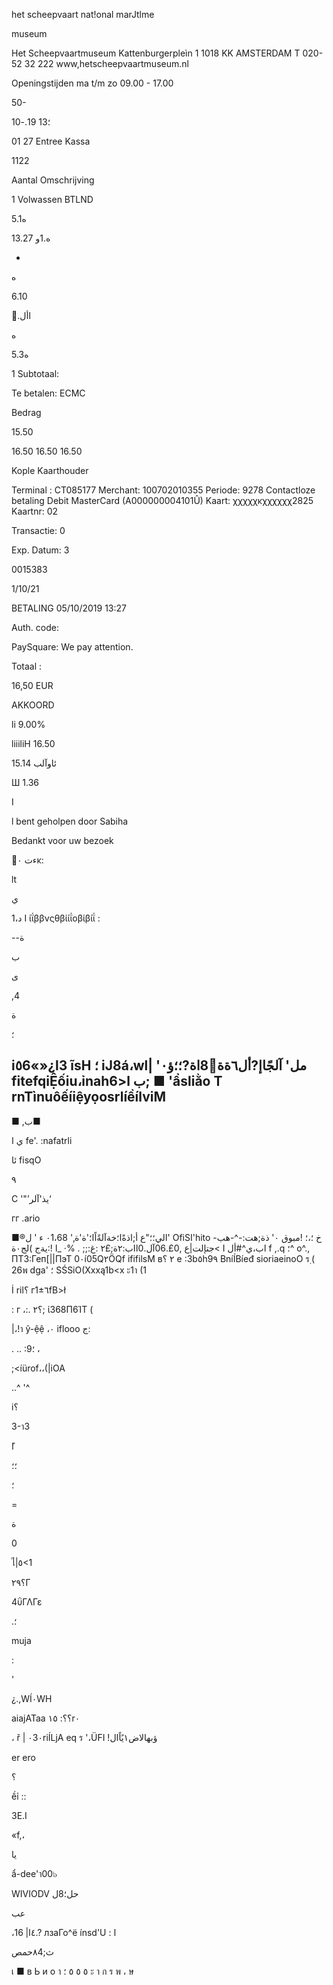 het scheepvaart
nat!onal marJtlme

museum

Het Scheepvaartmuseum
Kattenburgerpleìn 1
1018 KK  AMSTERDAM
T 020-52 32 222
www,hetscheepvaartmuseum.nl

Openingstijden
ma t/m zo 09.00 - 17.00

50-

؛13 19.-10

01 27 Entree Kassa

1122

Aantal  Omschrijving

1  Volwassen  BTLND

5.1ه

13.27 ه.1و

 -

 ه

6.10

.ًاأل

 ه

ه5.3

1  Subtotaal:

Те  betalen:
ЕСМС

Bedrag

15.50

16.50
16.50
16.50

Kople  Kaarthouder

Terminal :  CT085177
Merchant:  100702010355
Periode:  9278
Contactloze  betaling
Debit  MasterCard  (A000000004101Û)
Kaart:  χχχχχκχχχχχχ2825
Kaartnr:  02

Transactie:  0

Exp.  Datum:  3

0015383

1/10/21

BETALING
05/10/2019  13:27

Auth.  code:

PaySquare:  We  pay  attention.

Totaal  :

16,50  EUR

AKKOORD

li
9.00%

liiiliH
16.50

ئاوآلب
15.14

Ш
1.36

I

l  bent  geholpen  door  Sabiha

Bedankt  voor  uw  bezoek

ءت
٠κ:

lt

ي

1،د
I ίΐββνςθβίίΐοβίβίΐ  :

--ة

ب

ى

,4

ة

؛

i٥6«»¿l3
ĩsH ؛
iJ8á،wl|
'مل' آلجًاإ?أل٦ةة8ًاة?؛؛ؤ٠
fitefqiỆốiu،ỉnah6>l
 ب;
■
'ẩsliằo T
rnTìnuôếíiệyọosrlíềílviM
-
 ■
,ب■

ي
ا
fe'. :nafatrli

 ئا
fisqO

٩

C
'"’يذ'آلر‘

гг .ario

■®الي؛؛"ع
 أ;اذةًا؛خةآلةًاًا؛'ة'ة,'
٠1،68
ء
 '
 ل'
OfiSI'hito  خ
؛،؛
 !مبوق
 ٠'
ذة;هت:-^-هب-جتإلت|ع
,0£.06آل.0ااب:٢ة;£٢
 :غ:;;
 .
%·
 _ا
 !:يةج
)لج٠ة<
I
 اب،ي^#أل
 f
,.q
؛^
ο^.,
ПТЗ:Геп[||ПэТ
0٠í05Q٢ÖQf
ififilsM
в٢
؟
е :3b٥h9٩
BníÍBíeđ  sioriaeinoO
 ร
ฺ(
26พ
dga'
؛
SŚSiO(Xxxą1b<x  ะ1า
(1

 İ
ril؟
г1±٦fB>ł

: г
،:.
؟٢;
ί368Π6ΊΤ  (

|،!า
ỹ-ệệ
،٠
iflooo ج:

.
 ..
 :9؛
 ،

;<íürof،،(|iOA

..^ '^

i؟

3-า3

 ًا

 ؛؛

 ؛

 =

 ة

 0

ไ|٥<1

؟٢٩Γ

4ΰΓΛΓε

 .؛

muja

:

'

¿.,WÍ٠WH

aiajATaa
؟؟:
١٥r٠

،
 ř
| ٠3٠riÍLjA
eq ร
'،ÜFI
 !ؤبهالاض١يًاًال

er  ero

؟

ềỉ
::

3Ε.Ι

«f,،

يا

ẩ-dee'า00๖

WIVIODV حل؛8ل

عب

 ،٤ا|
16.?
лзаГо^ё  ínsd'U  :
ا

 ث;٨4حمص

เ
■
в
Ь
и
о
า
٥
٥
٥
؛
ะ
า
ก
ร
พ
،
ษ
